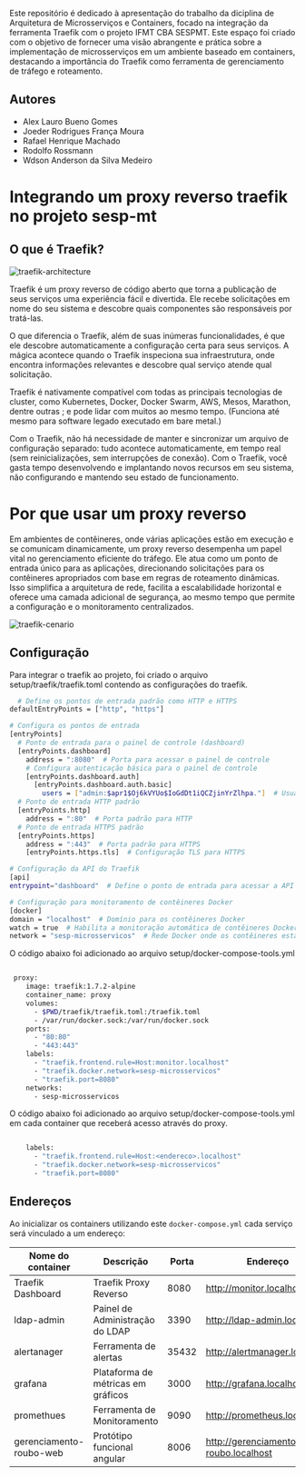Este repositório é dedicado à apresentação do trabalho da diciplina de Arquitetura de Microsserviços e Containers, focado na integração da ferramenta Traefik com o projeto IFMT CBA SESPMT. Este espaço foi criado com o objetivo de fornecer uma visão abrangente e prática sobre a implementação de microsserviços em um ambiente baseado em containers, destacando a importância do Traefik como ferramenta de gerenciamento de tráfego e roteamento.

## Autores

- Alex Lauro Bueno Gomes 
- Joeder Rodrigues França Moura
- Rafael Henrique Machado
- Rodolfo Rossmann
- Wdson Anderson da Silva Medeiro

# Integrando um proxy reverso traefik no projeto sesp-mt

## O que é Traefik?

![traefik-architecture](https://github.com/joederfmoura/sespmt-proxy/assets/149547286/d2059423-ee41-4630-861b-6f2eb83a4048)

Traefik é um proxy reverso de código aberto que torna a publicação de seus serviços uma experiência fácil e divertida. Ele recebe solicitações em nome do seu sistema e descobre quais componentes são responsáveis ​​por tratá-las.

O que diferencia o Traefik, além de suas inúmeras funcionalidades, é que ele descobre automaticamente a configuração certa para seus serviços. A mágica acontece quando o Traefik inspeciona sua infraestrutura, onde encontra informações relevantes e descobre qual serviço atende qual solicitação.

Traefik é nativamente compatível com todas as principais tecnologias de cluster, como Kubernetes, Docker, Docker Swarm, AWS, Mesos, Marathon, dentre outras ; e pode lidar com muitos ao mesmo tempo. (Funciona até mesmo para software legado executado em bare metal.)

Com o Traefik, não há necessidade de manter e sincronizar um arquivo de configuração separado: tudo acontece automaticamente, em tempo real (sem reinicializações, sem interrupções de conexão). Com o Traefik, você gasta tempo desenvolvendo e implantando novos recursos em seu sistema, não configurando e mantendo seu estado de funcionamento.

# Por que usar um proxy reverso

Em ambientes de contêineres, onde várias aplicações estão em execução e se comunicam dinamicamente, um proxy reverso desempenha um papel vital no gerenciamento eficiente do tráfego. Ele atua como um ponto de entrada único para as aplicações, direcionando solicitações para os contêineres apropriados com base em regras de roteamento dinâmicas. Isso simplifica a arquitetura de rede, facilita a escalabilidade horizontal e oferece uma camada adicional de segurança, ao mesmo tempo que permite a configuração e o monitoramento centralizados.

![traefik-cenario](https://github.com/joederfmoura/sespmt-proxy/assets/149547286/9a858600-6b49-4958-9fcd-89c053ba33da)


## Configuração

Para integrar o traefik ao projeto, foi criado o arquivo setup/traefik/traefik.toml contendo as configurações do traefik.

```bash
  # Define os pontos de entrada padrão como HTTP e HTTPS
defaultEntryPoints = ["http", "https"]

# Configura os pontos de entrada
[entryPoints]
  # Ponto de entrada para o painel de controle (dashboard)
  [entryPoints.dashboard]
    address = ":8080"  # Porta para acessar o painel de controle
    # Configura autenticação básica para o painel de controle
    [entryPoints.dashboard.auth]
      [entryPoints.dashboard.auth.basic]
        users = ["admin:$apr1$Oj6kVYUo$IoGdDt1iQCZjinYrZlhpa."]  # Usuário e senha para autenticação
  # Ponto de entrada HTTP padrão
  [entryPoints.http]
    address = ":80"  # Porta padrão para HTTP
  # Ponto de entrada HTTPS padrão
  [entryPoints.https]
    address = ":443"  # Porta padrão para HTTPS
    [entryPoints.https.tls]  # Configuração TLS para HTTPS

# Configuração da API do Traefik
[api]
entrypoint="dashboard"  # Define o ponto de entrada para acessar a API como o painel de controle

# Configuração para monitoramento de contêineres Docker
[docker]
domain = "localhost"  # Domínio para os contêineres Docker
watch = true  # Habilita a monitoração automática de contêineres Docker
network = "sesp-microsservicos"  # Rede Docker onde os contêineres estão conectados
```

O código abaixo foi adicionado ao arquivo setup/docker-compose-tools.yml

```bash

 proxy:
    image: traefik:1.7.2-alpine
    container_name: proxy
    volumes:
      - $PWD/traefik/traefik.toml:/traefik.toml
      - /var/run/docker.sock:/var/run/docker.sock
    ports:
      - "80:80"
      - "443:443"
    labels:
      - "traefik.frontend.rule=Host:monitor.localhost"
      - "traefik.docker.network=sesp-microsservicos"
      - "traefik.port=8080"
    networks:
      - sesp-microsservicos

 ```

O código abaixo foi adicionado ao arquivo setup/docker-compose-tools.yml em cada container que receberá acesso através do proxy.

```bash

    labels:
      - "traefik.frontend.rule=Host:<endereco>.localhost"
      - "traefik.docker.network=sesp-microsservicos"
      - "traefik.port=8080"

```




## Endereços

Ao inicializar os containers utilizando este `docker-compose.yml` cada serviço será vinculado a um endereço:

| Nome do container        | Descrição                             | Porta |Endereço|
| ------------------------ | ------------------------------------- | ----- |----|
| Traefik Dashboard        | Traefik Proxy Reverso                 | 8080  |http://monitor.localhost|
| ldap-admin               | Painel de Administração do LDAP       | 3390  |http://ldap-admin.localhost|
| alertanager              |Ferramenta de alertas                  | 35432 |http://alertmanager.localhost|
| grafana                  | Plataforma de métricas em gráficos    | 3000  |http://grafana.localhost|
| promethues               | Ferramenta de Monitoramento           | 9090  |http://prometheus.localhost|
| gerenciamento-roubo-web  | Protótipo funcional angular           | 8006  |http://gerenciamento-roubo.localhost|

